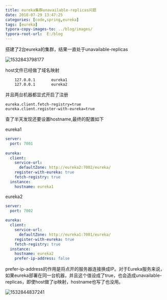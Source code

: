 ```yaml
---
title: eureka集群unavailable-replicas问题
date: 2018-07-29 13:47:25
categories: [code,spring,eureka]
tags: [eureka]
typora-copy-images-to: ../blog/images/
typora-root-url:  E:/blog
---
```


搭建了2台eureka的集群，结果一直处于unavailable-replicas 

<!--more-->

![1532843798177](/blog/images//1532843798177.png)

host文件已经做了域名映射

```properties
	127.0.0.1       eureka1
	127.0.0.1       eureka2
```

并且两台机器都显式开启了注册

```properties
eureka.client.fetch-registry=true
eureka.client.register-with-eureka=true
```

查了半天发现还要设置hostname,最终的配置如下

eureka1

```yaml
server:
  port: 7001
      
eureka:
  client:
    service-url:
      defaultZone: http://eureka2:7002/eureka/
    register-with-eureka: true
    fetch-registry: true
  instance: 
    hostname: eureka1
```

eureka2

```yaml
server:
  port: 7002
      
eureka:
  client:
    service-url:
      defaultZone: http://eureka1:7001/eureka/
    register-with-eureka: true
    fetch-registry: true
  instance: 
    hostname: eureka2
    prefer-ip-address: false
```

prefer-ip-address的作用是将点开的服务器连接换成IP。对于Eureka服务来说，如果eureka部署在同一台机器，并且这个值设成了true，也会造成unavailable-replicas，即使host做了ip映射，hostname也写了也没用。

![1532844837241](/blog/images//1532844837241.png)

